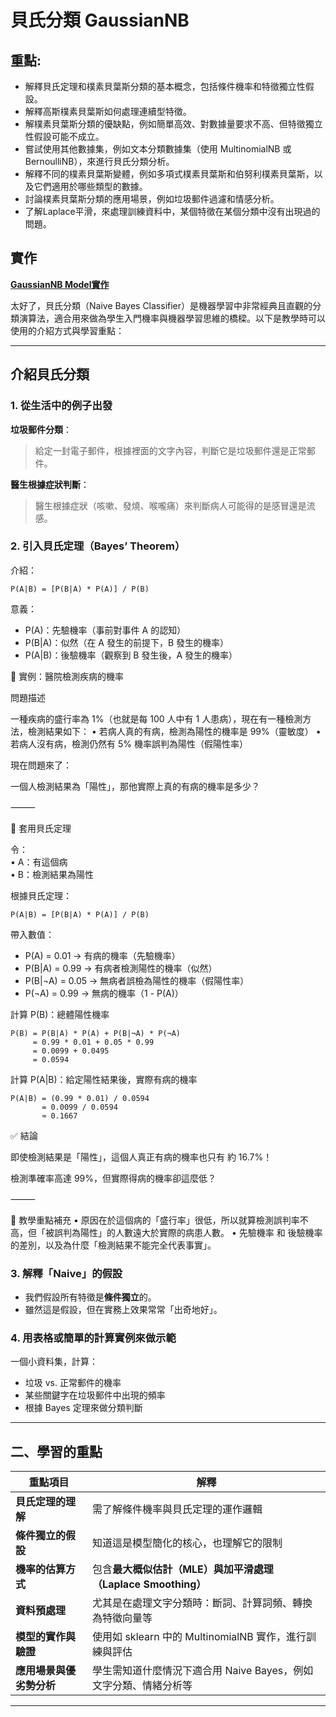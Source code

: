 # 貝氏分類 GaussianNB

## 重點:
- 解釋貝氏定理和樸素貝葉斯分類的基本概念，包括條件機率和特徵獨立性假設。
- 解釋高斯樸素貝葉斯如何處理連續型特徵。
- 解樸素貝葉斯分類的優缺點，例如簡單高效、對數據量要求不高、但特徵獨立性假設可能不成立。
- 嘗試使用其他數據集，例如文本分類數據集（使用 MultinomialNB 或 BernoulliNB），來進行貝氏分類分析。
- 解釋不同的樸素貝葉斯變體，例如多項式樸素貝葉斯和伯努利樸素貝葉斯，以及它們適用於哪些類型的數據。
- 討論樸素貝葉斯分類的應用場景，例如垃圾郵件過濾和情感分析。
- 了解Laplace平滑，來處理訓練資料中，某個特徵在某個分類中沒有出現過的問題。

## 實作
[**GaussianNB Model實作**](./sklearn實作1.ipynb)

太好了，貝氏分類（Naive Bayes Classifier）是機器學習中非常經典且直觀的分類演算法，適合用來做為學生入門機率與機器學習思維的橋樑。以下是教學時可以使用的介紹方式與學習重點：

---

## **介紹貝氏分類**

### **1. 從生活中的例子出發**

**垃圾郵件分類**：

> 給定一封電子郵件，根據裡面的文字內容，判斷它是垃圾郵件還是正常郵件。

**醫生根據症狀判斷**：

> 醫生根據症狀（咳嗽、發燒、喉嚨痛）來判斷病人可能得的是感冒還是流感。

### **2. 引入貝氏定理（Bayes’ Theorem）**

介紹：
```
P(A|B) = [P(B|A) * P(A)] / P(B)
```

意義：

- P(A)：先驗機率（事前對事件 A 的認知）
- P(B|A)：似然（在 A 發生的前提下，B 發生的機率）
- P(A|B)：後驗機率（觀察到 B 發生後，A 發生的機率）


🎯 實例：醫院檢測疾病的機率

問題描述

一種疾病的盛行率為 1%（也就是每 100 人中有 1 人患病），現在有一種檢測方法，檢測結果如下：
	•	若病人真的有病，檢測為陽性的機率是 99%（靈敏度）
	•	若病人沒有病，檢測仍然有 5% 機率誤判為陽性（假陽性率）

現在問題來了：

一個人檢測結果為「陽性」，那他實際上真的有病的機率是多少？

⸻

🧮 套用貝氏定理

令：  
	•	A：有這個病  
	•	B：檢測結果為陽性  

根據貝氏定理：  

```
P(A|B) = [P(B|A) * P(A)] / P(B)
```

帶入數值：  
- P(A) = 0.01      → 有病的機率（先驗機率）
- P(B|A) = 0.99      → 有病者檢測陽性的機率（似然）
- P(B|¬A) = 0.05     → 無病者誤檢為陽性的機率（假陽性率）
- P(¬A) = 0.99       → 無病的機率（1 - P(A)）

 計算 P(B)：總體陽性機率  

```
P(B) = P(B|A) * P(A) + P(B|¬A) * P(¬A)  
     = 0.99 * 0.01 + 0.05 * 0.99  
     = 0.0099 + 0.0495  
     = 0.0594
```

計算 P(A|B)：給定陽性結果後，實際有病的機率

```
P(A|B) = (0.99 * 0.01) / 0.0594  
       = 0.0099 / 0.0594  
       ≈ 0.1667  
```

✅ 結論

即使檢測結果是「陽性」，這個人真正有病的機率也只有 約 16.7%！

檢測準確率高達 99%，但實際得病的機率卻這麼低？

⸻

📌 教學重點補充
	•	原因在於這個病的「盛行率」很低，所以就算檢測誤判率不高，但「被誤判為陽性」的人數遠大於實際的病患人數。
	•	先驗機率 和 後驗機率 的差別，以及為什麼「檢測結果不能完全代表事實」。

### **3. 解釋「Naive」的假設**

- 我們假設所有特徵是**條件獨立**的。
- 雖然這是假設，但在實務上效果常常「出奇地好」。

### **4. 用表格或簡單的計算實例來做示範**

一個小資料集，計算：

- 垃圾 vs. 正常郵件的機率
- 某些關鍵字在垃圾郵件中出現的頻率
- 根據 Bayes 定理來做分類判斷

---

## **二、學習的重點**

| **重點項目**       | **解釋**                                     |
| -------------- | ------------------------------------------ |
| **貝氏定理的理解**    | 需了解條件機率與貝氏定理的運作邏輯                        |
| **條件獨立的假設**    | 知道這是模型簡化的核心，也理解它的限制                        |
| **機率的估算方式**    | 包含**最大概似估計（MLE）與加平滑處理（Laplace Smoothing）** |
| **資料預處理**      | 尤其是在處理文字分類時：斷詞、計算詞頻、轉換為特徵向量等               |
| **模型的實作與驗證**   | 使用如 sklearn 中的 MultinomialNB 實作，進行訓練與評估    |
| **應用場景與優劣勢分析** | 學生需知道什麼情況下適合用 Naive Bayes，例如文字分類、情緒分析等     |

---


